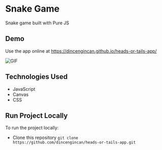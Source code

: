 # Snake Game
Snake game built with Pure JS


## Demo

Use the app online at https://dincengincan.github.io/heads-or-tails-app/

![GIF](demo/headsortails.gif) 

## Technologies Used
* JavaScript
* Canvas
* CSS


## Run Project Locally

To run the project locally:

* Clone this repository `git clone https://github.com/dincengincan/heads-or-tails-app.git`









